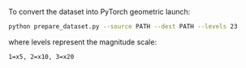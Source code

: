 <!--
 Copyright 2023 Bontempo Gianpaolo

 Licensed under the Apache License, Version 2.0 (the "License");
 you may not use this file except in compliance with the License.
 You may obtain a copy of the License at

     http://www.apache.org/licenses/LICENSE-2.0

 Unless required by applicable law or agreed to in writing, software
 distributed under the License is distributed on an "AS IS" BASIS,
 WITHOUT WARRANTIES OR CONDITIONS OF ANY KIND, either express or implied.
 See the License for the specific language governing permissions and
 limitations under the License.
-->

To convert the dataset into PyTorch geometric launch:

```bash
python prepare_dataset.py --source PATH --dest PATH --levels 23
```

where levels represent the magnitude scale:
```
1=x5, 2=x10, 3=x20
```
